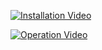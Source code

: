[![Installation Video](https://img.youtube.com/vi/2CeIm4auh44/0.jpg)](https://www.youtube.com/watch?v=2CeIm4auh44)



[![Operation Video](https://img.youtube.com/vi/HKUYVPlAp8E/0.jpg)](https://www.youtube.com/watch?v=HKUYVPlAp8E)
